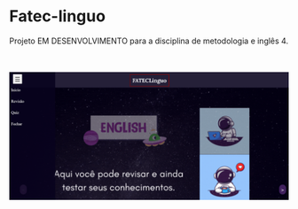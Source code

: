 <h1>Fatec-linguo</h1>
<p>Projeto EM DESENVOLVIMENTO para a disciplina de metodologia e inglês 4.</p>
<br>
<br>

<img src="home.png">
